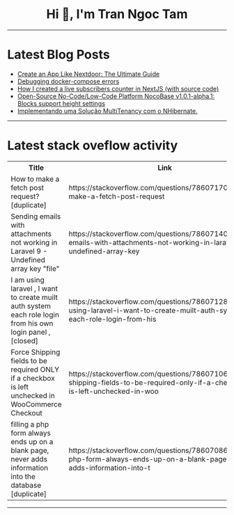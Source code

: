 <h1 align="center">Hi 👋, I'm Tran Ngoc Tam</h1>

---

# Latest Blog Posts 
<!-- BLOG-POST-LIST:START -->
- [Create an App Like Nextdoor: The Ultimate Guide](https://dev.to/keliaewart/create-an-app-like-nextdoor-the-ultimate-guide-3bea)
- [Debugging docker-compose errors](https://dev.to/anyigortobias_5/debugging-docker-compose-errors-2b29)
- [How I created a live subscribers counter in NextJS &lpar;with source code&rpar;](https://dev.to/pierremouchan/how-i-created-a-live-subscribers-counter-with-peoples-avatars-in-nextjs-with-source-code-1l07)
- [Open-Source No-Code/Low-Code Platform NocoBase v1.0.1-alpha.1: Blocks support height settings](https://dev.to/nocobase/open-source-no-codelow-code-platform-nocobase-v101-alpha1-blocks-support-height-settings-5ep0)
- [Implementando uma Solução MultiTenancy com o NHibernate.](https://dev.to/unhacked/implementando-uma-solucao-multitenancy-com-o-nhibernate-3n2d)
<!-- BLOG-POST-LIST:END -->

---

# Latest stack oveflow activity
<table>
  <tr><th>Title</th><th>Link</th></tr>
  <!-- STACKOVERFLOW:START --><tr><td>How to make a fetch post request? [duplicate]</td><td>https://stackoverflow.com/questions/78607170/how-to-make-a-fetch-post-request</td></tr><tr><td>Sending emails with attachments not working in Laravel 9 - Undefined array key &quot;file&quot;</td><td>https://stackoverflow.com/questions/78607140/sending-emails-with-attachments-not-working-in-laravel-9-undefined-array-key</td></tr><tr><td>I am using laravel , I want to create muilt auth system each role login from his own login panel , [closed]</td><td>https://stackoverflow.com/questions/78607128/i-am-using-laravel-i-want-to-create-muilt-auth-system-each-role-login-from-his</td></tr><tr><td>Force Shipping fields to be required ONLY if a checkbox is left unchecked in WooCommerce Checkout</td><td>https://stackoverflow.com/questions/78607106/force-shipping-fields-to-be-required-only-if-a-checkbox-is-left-unchecked-in-woo</td></tr><tr><td>filling a php form always ends up on a blank page, never adds information into the database [duplicate]</td><td>https://stackoverflow.com/questions/78607086/filling-a-php-form-always-ends-up-on-a-blank-page-never-adds-information-into-t</td></tr><!-- STACKOVERFLOW:END -->
</table>

---


